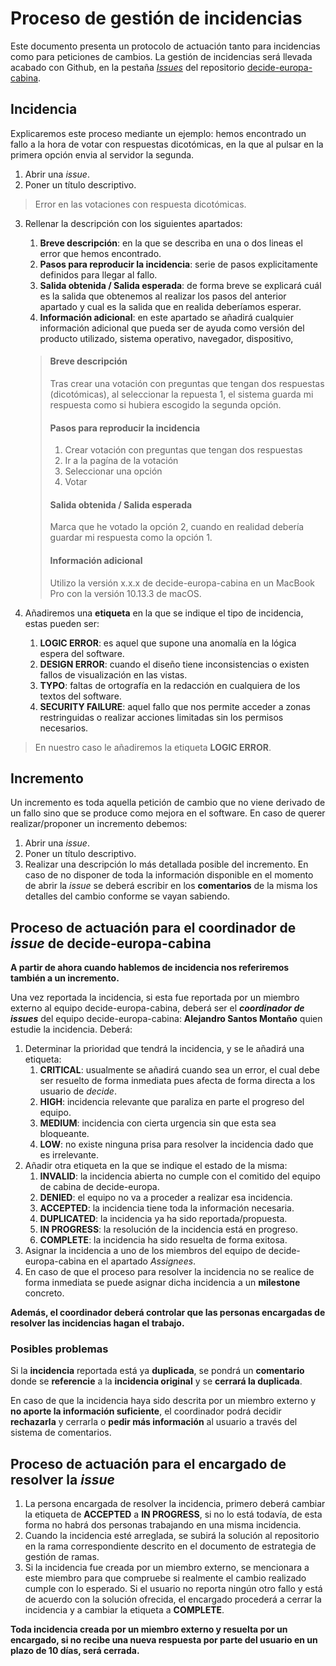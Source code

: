 # Proceso de gestión de incidencias

Este documento presenta un protocolo de actuación tanto para incidencias como para peticiones de cambios. La gestión de incidencias será llevada acabado con Github, en la pestaña *[Issues](https://github.com/decide-europa-cabina/decide-europa-cabina/issues)* del repositorio [decide-europa-cabina](https://github.com/decide-europa-cabina/decide-europa-cabina).

## Incidencia

Explicaremos este proceso mediante un ejemplo: hemos encontrado un fallo a la hora de votar con respuestas dicotómicas, en la que al pulsar en la primera opción envia al servidor la segunda.

1. Abrir una *issue*.
2. Poner un título descriptivo.
> Error en las votaciones con respuesta dicotómicas.

3. Rellenar la descripción con los siguientes apartados:
	1. **Breve descripción**: en la que se describa en una o dos lineas el error que hemos encontrado.
	2. **Pasos para reproducir la incidencia**: serie de pasos explicitamente definidos para llegar al fallo.
	3. **Salida obtenida / Salida esperada**: de forma breve se explicará cuál es la salida que obtenemos al realizar los pasos del anterior apartado y cual es la salida que en realida deberíamos esperar.
	4. **Información adicional**: en este apartado se añadirá cualquier información adicional que pueda ser de ayuda como versión del producto utilizado, sistema operativo, navegador, dispositivo, 
	
	> #### Breve descripción
	> Tras crear una votación con preguntas que tengan dos respuestas (dicotómicas), al seleccionar la repuesta 1, el sistema guarda mi respuesta como si hubiera escogido la segunda opción.
	> #### Pasos para reproducir la incidencia
	> 1. Crear votación con preguntas que tengan dos respuestas
	> 2. Ir a la pagína de la votación
	> 3. Seleccionar una opción
	> 4. Votar
	>
	> #### Salida obtenida / Salida esperada
	> Marca que he votado la opción 2, cuando en realidad debería guardar mi respuesta como la opción 1.
	> #### Información adicional
	> Utilizo la versión x.x.x de decide-europa-cabina en un MacBook Pro con la versión 10.13.3 de macOS.

4. Añadiremos una **etiqueta** en la que se indique el tipo de incidencia, estas pueden ser:
	1. **LOGIC ERROR**: es aquel que supone una anomalía en la lógica espera del software.
	2. **DESIGN ERROR**: cuando el diseño tiene inconsistencias o existen fallos de visualización en las vistas.
	3. **TYPO**: faltas de ortografía en la redacción en cualquiera de los textos del software.
	4. **SECURITY FAILURE**: aquel fallo que nos permite acceder a zonas restringuidas o realizar acciones limitadas sin los permisos necesarios.

> En nuestro caso le añadiremos la etiqueta **LOGIC ERROR**.

## Incremento

Un incremento es toda aquella petición de cambio que no viene derivado de un fallo sino que se produce como mejora en el software. En caso de querer realizar/proponer un incremento debemos:

1. Abrir una *issue*.
2. Poner un título descriptivo.
3. Realizar una descripción lo más detallada posible del incremento. En caso de no disponer de toda la información disponible en el momento de abrir la *issue* se deberá escribir en los **comentarios** de la misma los detalles del cambio conforme se vayan sabiendo.

## Proceso de actuación para el coordinador de *issue* de decide-europa-cabina

**A partir de ahora cuando hablemos de incidencia nos referiremos también a un incremento.**

Una vez reportada la incidencia, si esta fue reportada por un miembro externo al equipo decide-europa-cabina, deberá ser el ***coordinador de issues*** del equipo decide-europa-cabina: **Alejandro Santos Montaño** quien estudie la incidencia. Deberá:

1. Determinar la prioridad que tendrá la incidencia, y se le añadirá una etiqueta: 
	1. **CRITICAL**: usualmente se añadirá cuando sea un error, el cual debe ser resuelto de forma inmediata pues afecta de forma directa a los usuario de *decide*.
	2. **HIGH**: incidencia relevante que paraliza en parte el progreso del equipo.
	3. **MEDIUM**: incidencia con cierta urgencia sin que esta sea bloqueante.
	4. **LOW**: no existe ninguna prisa para resolver la incidencia dado que es irrelevante.
2. Añadir otra etiqueta en la que se indique el estado de la misma: 
	1. **INVALID**: la incidencia abierta no cumple con el comitido del equipo de cabina de decide-europa.
	2. **DENIED**: el equipo no va a proceder a realizar esa incidencia.
	3. **ACCEPTED**: la incidencia tiene toda la información necesaria.
	4. **DUPLICATED**: la incidencia ya ha sido reportada/propuesta.
	5. **IN PROGRESS**: la resolución de la incidencia está en progreso.
	6. **COMPLETE**: la incidencia ha sido resuelta de forma exitosa.
3. Asignar la incidencia a uno de los miembros del equipo de decide-europa-cabina en el apartado *Assignees*.
4. En caso de que el proceso para resolver la incidencia no se realice de forma inmediata se puede asignar dicha incidencia a un **milestone** concreto.

**Además, el coordinador deberá controlar que las personas encargadas de resolver las incidencias hagan el trabajo.**

### Posibles problemas
Si la **incidencia** reportada está ya **duplicada**, se pondrá un **comentario** donde se **referencie** a la **incidencia original** y se **cerrará la duplicada**. 

En caso de que la incidencia haya sido descrita por un miembro externo y **no aporte la información suficiente**, el coordinador podrá decidir **rechazarla** y cerrarla o **pedir más información** al usuario a través del sistema de comentarios.

## Proceso de actuación para el encargado de resolver la *issue*

1.  La persona encargada de resolver la incidencia, primero deberá cambiar la etiqueta de **ACCEPTED** a **IN PROGRESS**, si no lo está todavía, de esta forma no habrá dos personas trabajando en una misma incidencia.
2. Cuando la incidencia esté arreglada, se subirá la solución al repositorio en la rama correspondiente descrito en el documento de estrategia de gestión de ramas.
3. Si la incidencia fue creada por un miembro externo, se mencionara a este miembro para que compruebe si realmente el cambio realizado cumple con lo esperado. Si el usuario no reporta ningún otro fallo y está de acuerdo con la solución ofrecida, el encargado procederá a cerrar la incidencia y a cambiar la etiqueta a **COMPLETE**.

**Toda incidencia creada por un miembro externo y resuelta por un encargado, si no recibe una nueva respuesta por parte del usuario en un plazo de 10 días, será cerrada.**
